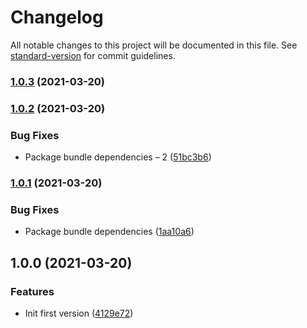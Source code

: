 # Changelog

All notable changes to this project will be documented in this file. See [standard-version](https://github.com/conventional-changelog/standard-version) for commit guidelines.

### [1.0.3](https://github.com/romanyanke/tumblr-tags/compare/v1.0.2...v1.0.3) (2021-03-20)

### [1.0.2](https://github.com/romanyanke/tumblr-tags/compare/v1.0.1...v1.0.2) (2021-03-20)


### Bug Fixes

* Package bundle dependencies – 2 ([51bc3b6](https://github.com/romanyanke/tumblr-tags/commit/51bc3b6db7e1ec89eca075193bdad57504968e98))

### [1.0.1](https://github.com/romanyanke/tumblr-tags/compare/v1.0.0...v1.0.1) (2021-03-20)


### Bug Fixes

* Package bundle dependencies ([1aa10a6](https://github.com/romanyanke/tumblr-tags/commit/1aa10a6d6d996d61a178b7af71a8bb829ba2868e))

## 1.0.0 (2021-03-20)


### Features

* Init first version ([4129e72](https://github.com/romanyanke/daynight/commit/4129e725f0a1e5aa688c039fc178b3f1b8acb43c))
